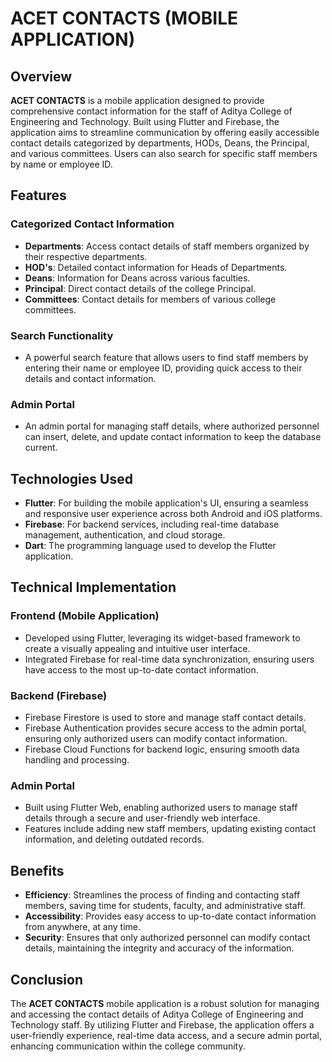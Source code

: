 # ACET CONTACTS (MOBILE APPLICATION)

## Overview
**ACET CONTACTS** is a mobile application designed to provide comprehensive contact information for the staff of Aditya College of Engineering and Technology. Built using Flutter and Firebase, the application aims to streamline communication by offering easily accessible contact details categorized by departments, HODs, Deans, the Principal, and various committees. Users can also search for specific staff members by name or employee ID.

## Features

### Categorized Contact Information
- **Departments**: Access contact details of staff members organized by their respective departments.
- **HOD's**: Detailed contact information for Heads of Departments.
- **Deans**: Information for Deans across various faculties.
- **Principal**: Direct contact details of the college Principal.
- **Committees**: Contact details for members of various college committees.

### Search Functionality
- A powerful search feature that allows users to find staff members by entering their name or employee ID, providing quick access to their details and contact information.

### Admin Portal
- An admin portal for managing staff details, where authorized personnel can insert, delete, and update contact information to keep the database current.

## Technologies Used
- **Flutter**: For building the mobile application's UI, ensuring a seamless and responsive user experience across both Android and iOS platforms.
- **Firebase**: For backend services, including real-time database management, authentication, and cloud storage.
- **Dart**: The programming language used to develop the Flutter application.

## Technical Implementation

### Frontend (Mobile Application)
- Developed using Flutter, leveraging its widget-based framework to create a visually appealing and intuitive user interface.
- Integrated Firebase for real-time data synchronization, ensuring users have access to the most up-to-date contact information.

### Backend (Firebase)
- Firebase Firestore is used to store and manage staff contact details.
- Firebase Authentication provides secure access to the admin portal, ensuring only authorized users can modify contact information.
- Firebase Cloud Functions for backend logic, ensuring smooth data handling and processing.

### Admin Portal
- Built using Flutter Web, enabling authorized users to manage staff details through a secure and user-friendly web interface.
- Features include adding new staff members, updating existing contact information, and deleting outdated records.

## Benefits
- **Efficiency**: Streamlines the process of finding and contacting staff members, saving time for students, faculty, and administrative staff.
- **Accessibility**: Provides easy access to up-to-date contact information from anywhere, at any time.
- **Security**: Ensures that only authorized personnel can modify contact details, maintaining the integrity and accuracy of the information.

## Conclusion
The **ACET CONTACTS** mobile application is a robust solution for managing and accessing the contact details of Aditya College of Engineering and Technology staff. By utilizing Flutter and Firebase, the application offers a user-friendly experience, real-time data access, and a secure admin portal, enhancing communication within the college community.
